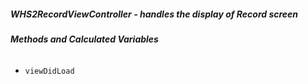 ##### **WHS2RecordViewController** - handles the display of Record screen

###### **Methods and Calculated Variables**
- `viewDidLoad`


